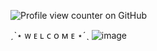 ![Profile view counter on GitHub](https://komarev.com/ghpvc/?username=cupidsvalentine&color=FFADDA&label=♡&style=plastic)

ˏˋ⋆ ᴡ ᴇ ʟ ᴄ ᴏ ᴍ ᴇ ⋆ˊˎ
![image](https://github.com/user-attachments/assets/91bbb065-3500-443f-9851-8d0d028c2f81)


